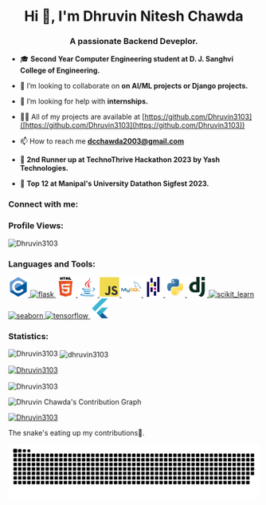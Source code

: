 <h1 align="center">Hi 👋, I'm Dhruvin Nitesh Chawda</h1>
<h3 align="center">A passionate Backend Deveplor.</h3>

- 🎓 **Second Year Computer Engineering student at D. J. Sanghvi College of Engineering.**

- 👯 I’m looking to collaborate on **on AI/ML projects or Django projects.**

- 🤝 I’m looking for help with **internships.**

- 👨‍💻 All of my projects are available at [https://github.com/Dhruvin3103]([https://github.com/Dhruvin3103](https://github.com/Dhruvin3103))

- 📫 How to reach me **dcchawda2003@gmail.com**

- 🥇 **2nd Runner up at TechnoThrive Hackathon 2023 by Yash Technologies.**

- 🥇 **Top 12 at Manipal's University Datathon Sigfest 2023.**

<h3 align="left">Connect with me:</h3>
<p align="left">

</p>
<h3 align="left">Profile Views:</h3>
<p align="left"> <img src="https://komarev.com/ghpvc/?username=Dhruvin3103&label=Profile%20views&color=0e75b6&style=flat" alt="Dhruvin3103" /> </p>

<h3 align="left">Languages and Tools:</h3>
<p align="left"> <a href="https://www.cprogramming.com/" target="_blank" rel="noreferrer"> <img src="https://raw.githubusercontent.com/devicons/devicon/master/icons/c/c-original.svg" alt="c" width="40" height="40"/> </a> 
<a href="https://www.django-rest-framework.org/" target="_blank" rel="noreferrer"> <img src="https://www.django-rest-framework.org/img/logo.png" alt="flask" width="40" height="40"/> </a> <a href="https://www.w3.org/html/" target="_blank" rel="noreferrer"> <img src="https://raw.githubusercontent.com/devicons/devicon/master/icons/html5/html5-original-wordmark.svg" alt="html5" width="40" height="40"/> </a> <a href="https://www.java.com" target="_blank" rel="noreferrer"> <img src="https://raw.githubusercontent.com/devicons/devicon/master/icons/java/java-original.svg" alt="java" width="40" height="40"/> </a> <a href="https://developer.mozilla.org/en-US/docs/Web/JavaScript" target="_blank" rel="noreferrer"> <img src="https://raw.githubusercontent.com/devicons/devicon/master/icons/javascript/javascript-original.svg" alt="javascript" width="40" height="40"/> </a> <a href="https://www.mysql.com/" target="_blank" rel="noreferrer"> <img src="https://raw.githubusercontent.com/devicons/devicon/master/icons/mysql/mysql-original-wordmark.svg" alt="mysql" width="40" height="40"/> </a> <a href="https://pandas.pydata.org/" target="_blank" rel="noreferrer"> <img src="https://raw.githubusercontent.com/devicons/devicon/2ae2a900d2f041da66e950e4d48052658d850630/icons/pandas/pandas-original.svg" alt="pandas" width="40" height="40"/> </a> <a href="https://www.python.org" target="_blank" rel="noreferrer"> <img src="https://raw.githubusercontent.com/devicons/devicon/master/icons/python/python-original.svg" alt="python" width="40" height="40"/> </a> <a href="https://www.djangoproject.com/" target="_blank" rel="noreferrer"> <img src="https://raw.githubusercontent.com/devicons/devicon/master/icons/django/django-plain.svg" alt="django" width="40" height="40"/> </a> <a href="https://scikit-learn.org/" target="_blank" rel="noreferrer"> <img src="https://upload.wikimedia.org/wikipedia/commons/0/05/Scikit_learn_logo_small.svg" alt="scikit_learn" width="40" height="40"/> </a> <a href="https://seaborn.pydata.org/" target="_blank" rel="noreferrer"> <img src="https://seaborn.pydata.org/_images/logo-mark-lightbg.svg" alt="seaborn" width="40" height="40"/> </a> <a href="https://www.tensorflow.org" target="_blank" rel="noreferrer"> <img src="https://www.vectorlogo.zone/logos/tensorflow/tensorflow-icon.svg" alt="tensorflow" width="40" height="40"/> </a><a href="https://flutter.dev/" target="_blank" rel="noreferrer"> <img src="https://raw.githubusercontent.com/devicons/devicon/master/icons/flutter/flutter-original.svg" alt="tensorflow" width="40" height="40"/> </a>
</p>

<h3 align="left">Statistics:</h3>

<p class="dark"><img align="left" src="https://github-readme-stats.vercel.app/api/top-langs?username=Dhruvin3103&show_icons=true&locale=en&layout=compact&theme=blueberry" alt="Dhruvin3103" /></p>

<p class="dark">&nbsp;<img align="center" src="https://github-readme-stats.vercel.app/api?username=Dhruvin3103&show_icons=true&locale=en&layout=compact&theme=blueberry" alt="dhruvin3103" /></p>

<p align="left"> <a href="https://github.com/ryo-ma/github-profile-trophy"><img src="https://github-profile-trophy.vercel.app/?username=Dhruvin3103" alt="Dhruvin3103" /></a> </p>

<p class="dark"><img align="center" src="https://github-readme-streak-stats.herokuapp.com/?user=Dhruvin3103&locale=en&layout=compact&theme=blueberry" alt="Dhruvin3103" /></p>

![Dhruvin Chawda's Contribution Graph](https://github-readme-activity-graph.cyclic.app/graph?username=Dhruvin3103&theme=react)

 <p align="left">
  <a href="https://github.com/ryo-ma/github-profile-trophy">
    <img src="https://github-profile-trophy.vercel.app/?username=Dhruvin3103&theme=onedark" alt="Dhruvin3103">
  </a>
</p> 

The snake's eating up my contributions🐍.
<p align="center">
  <img  src="https://raw.githubusercontent.com/Elanza-48/Elanza-48/main/resources/img/github-contribution-grid-snake.svg"
    alt="example" />
</p>
<br>

<p align="left"> <a href="https://twitter.com/" target="blank"><img
      src="https://img.shields.io/twitter/follow/?logo=twitter&style=for-the-badge&theme=nightowl" alt="" /></a> </p>

